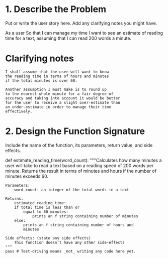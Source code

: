 # 1. Describe the Problem
Put or write the user story here. Add any clarifying notes you might have.

As a user
So that I can manage my time
    I want to see an estimate of reading time for a text,
    assuming that I can read 200 words a minute.

# Clarifying notes
    I shall assume that the user will want to know
    the reading time in terms of hours and minutes
    if the total minutes is over 60. 

    Another assumption I must make is to round up 
    to the nearest whole minute for a fair degree of   
    accuracy and taking into account it would be better
    for the user to receive a slight over-estimate than
    an under-estimate in order to manage their time
    effectively.

# 2. Design the Function Signature
Include the name of the function, its parameters, return value, and side effects.

def estimate_reading_time(word_count):
    """Calculates how many minutes a user will take
        to read a text based on a reading speed of
        200 words per minute.
        Returns the result in terms of minutes and hours
        if the number of minutes exceeds 60.

    Parameters:
        word_count: an integer of the total words in a text

    Returns:
        estimated_reading_time:
        if total time is less than or
            equal to 60 minutes:
                prints an f string containing number of minutes 
        else:
            prints an f string containing number of hours and 
            minutes

    Side effects: (state any side effects)
        This function doesn't have any other side-effects
    """
    pass # Test-driving means _not_ writing any code here yet.


        